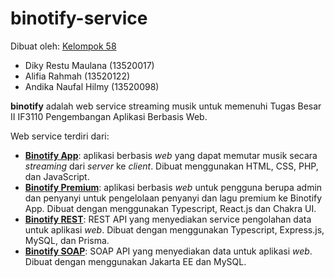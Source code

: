 # binotify-service

Dibuat oleh: [Kelompok 58](https://gitlab.informatika.org/if3110-2022-k02-02-58)
- Diky Restu Maulana (13520017)
- Alifia Rahmah (13520122)
- Andika Naufal Hilmy (13520098)

**binotify** adalah web service streaming musik untuk memenuhi Tugas Besar II IF3110 Pengembangan Aplikasi Berbasis Web.

Web service terdiri dari:
- [**Binotify App**](https://gitlab.informatika.org/if3110-2022-k02-02-58/binotify-app): aplikasi berbasis _web_ yang dapat memutar musik secara _streaming_ dari _server_ ke _client_. Dibuat menggunakan HTML, CSS, PHP, dan JavaScript.
- [**Binotify Premium**](https://gitlab.informatika.org/if3110-2022-k02-02-58/react): aplikasi berbasis _web_ untuk pengguna berupa admin dan penyanyi untuk pengelolaan penyanyi dan lagu premium ke Binotify App. Dibuat dengan menggunakan Typescript, React.js dan Chakra UI.
- [**Binotify REST**](https://gitlab.informatika.org/if3110-2022-k02-02-58/rest): REST API yang menyediakan service pengolahan data untuk aplikasi _web_. Dibuat dengan menggunakan Typescript, Express.js, MySQL, dan Prisma.
- [**Binotify SOAP**](https://gitlab.informatika.org/if3110-2022-k02-02-58/soap): SOAP API yang menyediakan data untuk aplikasi _web_. Dibuat dengan menggunakan Jakarta EE dan MySQL.
